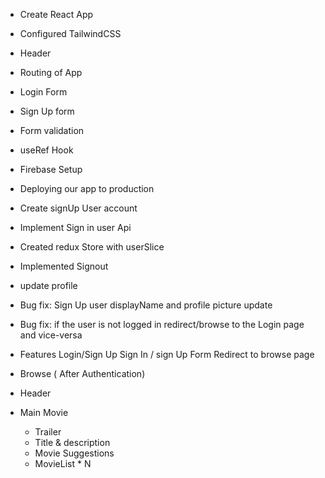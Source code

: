 - Create React App
- Configured TailwindCSS
- Header
- Routing of App
- Login Form
- Sign Up form
- Form validation
- useRef Hook
- Firebase Setup
- Deploying our app to production
- Create signUp User account
- Implement Sign in user Api
- Created redux Store with userSlice
- Implemented Signout
- update profile
- Bug fix: Sign Up user displayName and profile picture update
- Bug fix: if the user is not logged in redirect/browse to the Login page and vice-versa



- Features
  Login/Sign Up
  Sign In / sign Up Form
  Redirect to browse page
- Browse ( After Authentication)
- Header
- Main Movie
   - Trailer
   - Title & description
   - Movie Suggestions
    - MovieList * N